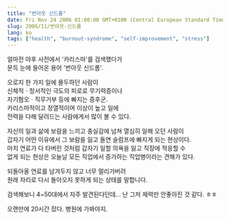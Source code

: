 ```yaml
---
title: "번아웃 신드롬"
date: Fri Nov 24 2006 01:00:00 GMT+0100 (Central European Standard Time)
slug: 2006/11/번아웃-신드롬
lang: ko
tags: ["health", "burnout-syndrome", "self-improvement", "stress"]
---
```


얼마전 야후 사전에서 '카리스마'를 검색했다가   
문득 눈에 들어온 용어 '번아웃 신드롬'.

오로지 한 가지 일에 몰두하던 사람이   
신체적ㆍ정서적인 극도의 피로로 무기력증이나   
자기혐오ㆍ직무거부 등에 빠지는 증후군.   
카리스마적이고 정열적이며 이상이 높고 일에   
전력을 다해 달려드는 사람에게서 많이 볼 수 있다. 

자신의 일과 삶에 보람을 느끼고 충실감에 넘쳐 열심히 일해 오던 사람이   
갑자기 어떤 이유에서 그 보람을 잃고 돌연 슬럼프에 빠지게 되는 현상이다.   
마치 연료가 다 타버린 것처럼 갑자기 일할 의욕을 잃고 직장에 적응할 수   
없게 되는 현상은 오늘날 모든 직업에서 증가하는 직업병이라는 견해가 있다.  

되돌아올 연료를 남겨두지 않고 너무 멀리가버려   
원래 자리로 다시 돌아오지 못하게 되는 상태를 말합니다.

검색해보니 4~50대에서 자주 발견된다던데...
난 그저 체력만 안좋아진 것 같다. ㅎㅎ

오랜만에 20시간 잤다. 병원에 가봐야지.
